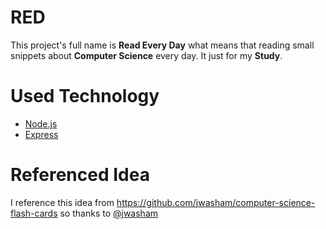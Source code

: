 # RED
This project's full name is **Read Every Day** what means that reading small snippets about **Computer Science** every day.
It just for my **Study**.

# Used Technology
- [Node.js](https://nodejs.org/en/)
- [Express](http://expressjs.com/)

# Referenced Idea
I reference this idea from https://github.com/jwasham/computer-science-flash-cards so thanks to [@jwasham](https://github.com/jwasham)

